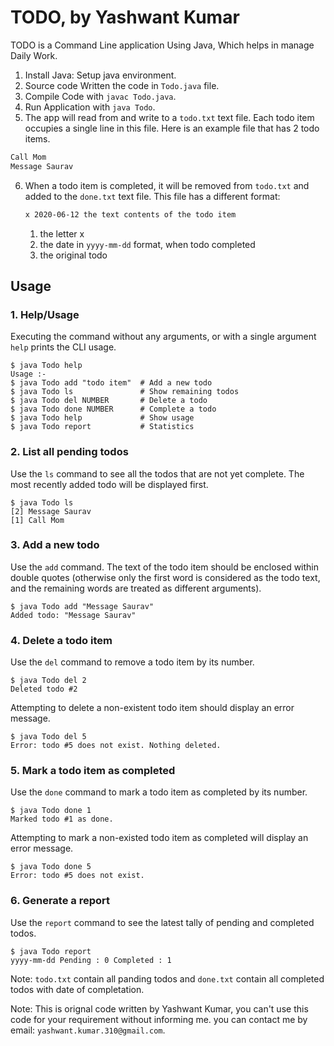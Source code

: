 # TODO, by Yashwant Kumar
TODO is a Command Line application Using Java, Which helps in manage Daily Work.

1. Install Java: Setup java environment.
2. Source code Written the code in `Todo.java` file.
3. Compile Code with `javac Todo.java`.
4. Run Application with `java Todo`.
5. The app will read from and write to a `todo.txt` text file. Each todo item occupies a single line in this file. Here is an example file that has 2 todo items.

```txt
Call Mom
Message Saurav
```

6.  When a todo item is completed, it will be removed from `todo.txt` and added to the `done.txt` text file. This file has a different format:

    ```txt
    x 2020-06-12 the text contents of the todo item
    ```

    1. the letter x
    2. the date in `yyyy-mm-dd` format, when todo completed
    3. the original todo

## Usage

### 1. Help/Usage

Executing the command without any arguments, or with a single argument `help` prints the CLI usage.

```
$ java Todo help
Usage :-
$ java Todo add "todo item"  # Add a new todo
$ java Todo ls               # Show remaining todos
$ java Todo del NUMBER       # Delete a todo
$ java Todo done NUMBER      # Complete a todo
$ java Todo help             # Show usage
$ java Todo report           # Statistics
```

### 2. List all pending todos

Use the `ls` command to see all the todos that are not yet complete. The most recently added todo will be displayed first.

```
$ java Todo ls
[2] Message Saurav
[1] Call Mom
```

### 3. Add a new todo

Use the `add` command. The text of the todo item should be enclosed within double quotes (otherwise only the first word is considered as the todo text, and the remaining words are treated as different arguments).

```
$ java Todo add "Message Saurav"
Added todo: "Message Saurav"
```

### 4. Delete a todo item

Use the `del` command to remove a todo item by its number.

```
$ java Todo del 2
Deleted todo #2
```

Attempting to delete a non-existent todo item should display an error message.

```
$ java Todo del 5
Error: todo #5 does not exist. Nothing deleted.
```

### 5. Mark a todo item as completed

Use the `done` command to mark a todo item as completed by its number.

```
$ java Todo done 1
Marked todo #1 as done.
```

Attempting to mark a non-existed todo item as completed will display an error message.

```
$ java Todo done 5
Error: todo #5 does not exist.
```

### 6. Generate a report

Use the `report` command to see the latest tally of pending and completed todos.

```
$ java Todo report
yyyy-mm-dd Pending : 0 Completed : 1
```


Note: `todo.txt` contain all panding todos and `done.txt` contain all completed todos with date of completation.

Note: This is orignal code written by Yashwant Kumar, you can't use this code for your requirement without informing me. you can contact me by email: `yashwant.kumar.310@gmail.com`.
